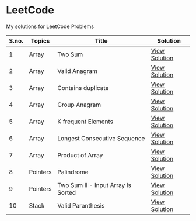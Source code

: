# LeetCode

My solutions for LeetCode Problems

| S.no. | Topics   | Title                              | Solution                                                                                                |
| ----- | -------- | ---------------------------------- | ------------------------------------------------------------------------------------------------------- |
| 1     | Array    | Two Sum                            | [View Solution](https://leetcode.com/problems/two-sum/submissions/1034578971/)                          |
| 2     | Array    | Valid Anagram                      | [View Solution](https://leetcode.com/problems/valid-anagram/submissions/1034616597/)                    |
| 3     | Array    | Contains duplicate                 | [View Solution](https://leetcode.com/problems/contains-duplicate/submissions/1035504510/)               |
| 4     | Array    | Group Anagram                      | [View Solution](https://leetcode.com/problems/group-anagrams/submissions/1035561361/)                   |
| 5     | Array    | K frequent Elements                | [View Solution](https://leetcode.com/problems/top-k-frequent-elements/submissions/1037220394/)          |
| 6     | Array    | Longest Consecutive Sequence       | [View Solution](https://leetcode.com/problems/longest-consecutive-sequence/submissions/1038959140/)     |
| 7     | Array    | Product of Array                   | [View Solution](https://leetcode.com/problems/product-of-array-except-self/submissions/1040789149/)     |
| 8     | Pointers | Palindrome                         | [View Solution](https://leetcode.com/problems/valid-palindrome/submissions/1040807881/)                 |
| 9     | Pointers | Two Sum II - Input Array Is Sorted | [View Solution](https://leetcode.com/problems/two-sum-ii-input-array-is-sorted/submissions/1041743659/) |
| 10    | Stack    | Valid Paranthesis                  | [View Solution](https://leetcode.com/problems/valid-parentheses/submissions/1045077359/)                |
